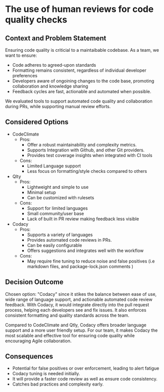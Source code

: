 # The use of human reviews for code quality checks

## Context and Problem Statement

Ensuring code quality is criticial to a maintaibable codebase. As a team, we want to ensure:
- Code adheres to agreed-upon standards
- Formatting remains consistent, regardless of individual developer preferences
- Developers aware of ongoining changes to the code base, promoting collaboration and knowledge sharing
- Feedback cycles are fast, actionable and automated when possible.

We evaluated tools to support automated code quality and collaboration during PRs, while supporting manual review efforts. 

## Considered Options

- CodeClimate
  - Pros: 
    - Offer a robust maintainability and complexity metrics.
    - Supports Integration with Github, and other Git providers.
    - Provides test coverage insights when integrated with CI tools
  - Cons:
    - Limited Language support
    - Less focus on formatting/style checks compared to others
- Qlty
  - Pros:
    - Lightweight and simple to use
    - Minimal setup
    - Can be customized with rulesets
  - Cons:
    - Support for limited languages
    - Small community/user base
    - Lack of built in PR review making feedback less visible
- Codacy
  - Pros:
    - Supports a variety of languages
    - Provides automated code reviews in PRs.
    - Can be easily configurable 
    - Offers suggestions and integrates well with the workflow
  - Cons:
    - May require fine tuning to reduce noise and false positives (i.e markdown files, and package-lock.json comments )

## Decision Outcome

Chosen option: "Codacy" since it stikes the balance between ease of use, wide range of language support, and actionable automated code review feedback. With Codacy, it would integrate directly into the pull request process, helping each developers see and fix issues. It also enforces consistent formatting and quality standards across the team.

Compared to CodeClimate and Qtly, Codacy offers broader language support and a more user friendly setup. For our team, it makes Codacy the most scalable and effective tool for ensuring code quality while encouraging Agile collaboration.

## Consequences

- Potential for false positives or over enforcement, leading to alert fatigue
- Codacy tuning is needed initially.
- It will provide a faster code review as well as ensure code consistency.
- Catches bad practices and complexity early.